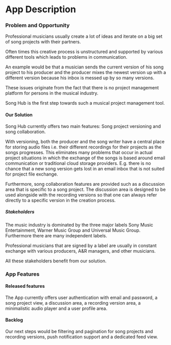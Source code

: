# App Description

### Problem and Opportunity

Professional musicians usually create a lot of ideas and iterate on a big set of song projects with their partners. 

Often times this creative process is unstructured and supported by various different tools which leads to problems in communication.

An example would be that a musician sends the current version of his song project to his producer and the producer mixes the newest version up with a different version because his inbox is messed up by so many versions.

These issues originate from the fact that there is no project management platform for persons in the musical industry. 

Song Hub is the first step towards such a musical project management tool.

#### Our Solution
Song Hub currently offers two main features: Song project versioning and song collaboration.

With versioning, both the producer and the song writer have a central place for storing audio files i.e. their different recordings for their projects as the songs progresses. This eliminates many problems that occur in actual project situations in which the exchange of the songs is based around email communication or traditional cloud storage providers. E.g. there is no chance that a new song version gets lost in an email inbox that is not suited for project file exchange. 

Furthermore, song collaboration features are provided such as a discussion area that is specific to a song project. The discussion area is designed to be used alongside with the recording versions so that one can always refer directly to a specific version in the creation process.

##### Stakeholders

The music industry is dominated by the three major labels Sony Music Entertainment, Warner Music Group and Universal Music Group. Furthermore there are many independent labels.

Professional musicians that are signed by a label are usually in constant exchange with various producers, A&R managers, and other musicians. 

All these stakeholders benefit from our solution.

### App Features

#### Released features

The App currently offers user authentication with email and password, a song project view, a discussion area, a recording version area, a minimalistic audio player and a user profile area.

#### Backlog

Our next steps would be filtering and pagination for song projects and recording versions, push notification support and a dedicated feed view.